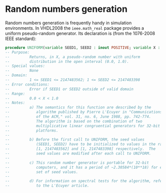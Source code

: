 <!--
Copyright (C) Telecom Paris
Copyright (C) Renaud Pacalet (renaud.pacalet@telecom-paris.fr)

This file must be used under the terms of the CeCILL. This source
file is licensed as described in the file COPYING, which you should
have received as part of this distribution. The terms are also
available at:
http://www.cecill.info/licences/Licence_CeCILL_V1.1-US.txt
-->

# Random numbers generation

Random numbers generation is frequently handy in simulation environments. In VHDL2008 the `ieee.math_real` package provides a uniform pseudo-random generator. Its declaration is (from the 1076-2008 IEEE standard):

```vhdl
procedure UNIFORM(variable SEED1, SEED2 : inout POSITIVE; variable X : out REAL);
-- Purpose:
--         Returns, in X, a pseudo-random number with uniform
--         distribution in the open interval (0.0, 1.0).
-- Special values:
--         None
-- Domain:
--         1 <= SEED1 <= 2147483562; 1 <= SEED2 <= 2147483398
-- Error conditions:
--         Error if SEED1 or SEED2 outside of valid domain
-- Range:
--         0.0 < X < 1.0
-- Notes:
--         a) The semantics for this function are described by the
--            algorithm published by Pierre L'Ecuyer in "Communications
--            of the ACM," vol. 31, no. 6, June 1988, pp. 742-774.
--            The algorithm is based on the combination of two
--            multiplicative linear congruential generators for 32-bit
--            platforms.
--
--         b) Before the first call to UNIFORM, the seed values
--            (SEED1, SEED2) have to be initialized to values in the range
--            [1, 2147483562] and [1, 2147483398] respectively.  The
--            seed values are modified after each call to UNIFORM.
--
--         c) This random number generator is portable for 32-bit
--            computers, and it has a period of ~2.30584*(10**18) for each
--            set of seed values.
--
--         d) For information on spectral tests for the algorithm, refer
--            to the L'Ecuyer article.
```

<!-- vim: set tabstop=4 softtabstop=4 shiftwidth=4 expandtab textwidth=0: -->
